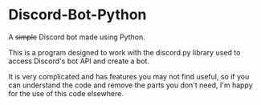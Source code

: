 # Discord-Bot-Python
A ~~simple~~ Discord bot made using Python.

This is a program designed to work with the discord.py library used to access Discord's bot API and create a bot.

It is very complicated and has features you may not find useful, so if you can understand the code and remove the parts you don't need, I'm happy for the use of this code elsewhere.
